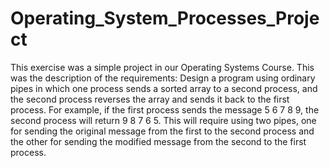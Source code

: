 # Operating_System_Processes_Project

This exercise was a simple project in our Operating Systems Course. This was the description of the requirements: 
Design a program using ordinary pipes in which one process sends a sorted array to a second process, and the second process reverses the array and sends it back to the first process. For example, if the first process sends the message 5 6 7 8 9, the second process will return 9 8 7 6 5. This will require using two pipes, one for sending the original message from the first to the second process and the other for sending the modified message from the second to the first process.
